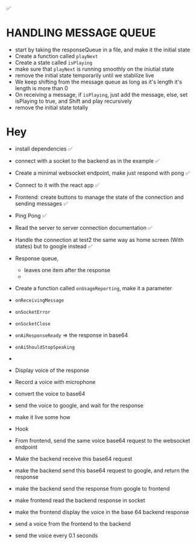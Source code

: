 ✅

# HANDLING MESSAGE QUEUE

- start by taking the responseQueue in a file, and make it the initial state
- Create a function called `playNext`
- Create a state called `isPlaying`
- make sure that `playNext` is running smoothly on the iniutial state
- remove the initial state temporarily until we stabilize live
- We keep shifting from the message queue as long as it's length it's length is more than 0
- On receiving a message, if `isPlaying`, just add the message, else, set isPlaying to true, and Shift and play recursively
- remove the initial state totally

# Hey

- install dependencies ✅
- connect with a socket to the backend as in the example ✅
- Create a minimal websocket endpoint, make just respond with pong ✅
- Connect to it with the react app ✅
- Frontend: create buttons to manage the state of the connection and sending messages ✅
- Ping Pong ✅
- Read the server to server connection documentation ✅
- Handle the connection at test2 the same way as home screen (With states) but to google instead ✅
- Response queue,
  - leaves one item after the response
  -
- Create a function called `onUsageReporting`, make it a parameter
- `onReceivingMessage`
- `onSocketError`
- `onSocketClose`
- `onAiResponseReady` => the response in base64
- `onAiShouldStopSpeaking`
-
- Display voice of the response
- Record a voice with microphone
- convert the voice to base64
- send the voice to google, and wait for the response
- make it live some how
- Hook

- From frontend, send the same voice base64 request to the websocket endpoint
- Make the backend receive this base64 request
- make the backend send this base64 request to google, and return the response
- make the backend send the response from google to frontend
- make frontend read the backend response in socket
- make the frontend display the voice in the base 64 backend response
- send a voice from the frontend to the backend
- send the voice every 0.1 seconds
